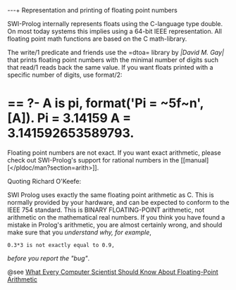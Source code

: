 ---+ Representation and printing of floating point numbers

SWI-Prolog internally represents floats using the C-language type
double. On most today systems this implies using a 64-bit IEEE
representation. All floating point math functions are based on the C
math-library.

The write/1 predicate and friends use the =dtoa= library by _|David M.
Gay|_ that prints floating point numbers with the minimal number of
digits such that read/1 reads back the same value.  If you want floats
printed with a specific number of digits, use format/2:

==
?- A is pi, format('Pi = ~5f~n', [A]).
Pi = 3.14159
A = 3.141592653589793.
==

Floating point numbers are not exact. If you want exact arithmetic,
please check out SWI-Prolog's support for rational numbers in the
[[manual][</pldoc/man?section=arith>]].

Quoting Richard O'Keefe:

SWI Prolog uses exactly the same floating point arithmetic
as C.  This is normally provided by your hardware, and
can be expected to conform to the IEEE 754 standard.  This
is BINARY FLOATING-POINT arithmetic, not arithmetic on the
mathematical real numbers.  If you think you have found a
mistake in Prolog's arithmetic, you are almost certainly
wrong, and should make sure that you *understand why, for
example*,

    0.3*3 is not exactly equal to 0.9,

*before you report the "bug"*.

@see [What Every Computer Scientist Should Know About Floating-Point Arithmetic](http://docs.oracle.com/cd/E19957-01/806-3568/ncg_goldberg.html)
